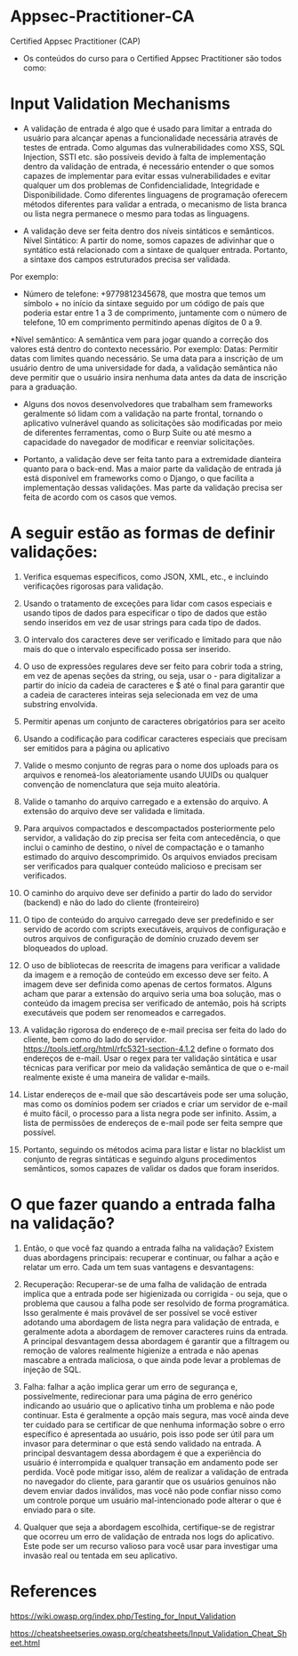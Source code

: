 # Appsec-Practitioner-CA
Certified Appsec Practitioner (CAP)

* Os conteúdos do curso para o Certified Appsec Practitioner são todos como:

# Input Validation Mechanisms


* A validação de entrada é algo que é usado para limitar a entrada do usuário para alcançar apenas a funcionalidade necessária através de testes de entrada. Como algumas das vulnerabilidades como XSS, SQL Injection, SSTI etc. são possíveis devido à falta de implementação dentro da validação de entrada, é necessário entender o que somos capazes de implementar para evitar essas vulnerabilidades e evitar qualquer um dos problemas de Confidencialidade, Integridade e Disponibilidade. Como diferentes linguagens de programação oferecem métodos diferentes para validar a entrada, o mecanismo de lista branca ou lista negra permanece o mesmo para todas as linguagens. 


* A validação deve ser feita dentro dos níveis sintáticos e semânticos. 
Nível Sintático: A partir do nome, somos capazes de adivinhar que o syntático está relacionado com a sintaxe de qualquer entrada. Portanto, a sintaxe dos campos estruturados precisa ser validada.  </p>

Por exemplo:

* Número de telefone: +9779812345678, que mostra que temos um símbolo + no início da sintaxe seguido por um código de país que poderia estar entre 1 a 3 de comprimento, juntamente com o número de telefone, 10 em comprimento permitindo apenas dígitos de 0 a 9. 

*Nível semântico: A semântica vem para jogar quando a correção dos valores está dentro do contexto necessário. Por exemplo: Datas: Permitir datas com limites quando necessário. Se uma data para a inscrição de um usuário dentro de uma universidade for dada, a validação semântica não deve permitir que o usuário insira nenhuma data antes da data de inscrição para a graduação. 

* Alguns dos novos desenvolvedores que trabalham sem frameworks geralmente só lidam com a validação na parte frontal, tornando o aplicativo vulnerável quando as solicitações são modificadas por meio de diferentes ferramentas, como o Burp Suite ou até mesmo a capacidade do navegador de modificar e reenviar solicitações. 

* Portanto, a validação deve ser feita tanto para a extremidade dianteira quanto para o back-end. Mas a maior parte da validação de entrada já está disponível em frameworks como o Django, o que facilita a implementação dessas validações. Mas parte da validação precisa ser feita de acordo com os casos que vemos. 


# A seguir estão as formas de definir validações: 

1. Verifica esquemas específicos, como JSON, XML, etc., e incluindo verificações rigorosas para validação.

2. Usando o tratamento de exceções para lidar com casos especiais e usando tipos de dados para especificar o tipo de dados que estão sendo inseridos em vez de usar strings para cada tipo de dados.

3. O intervalo dos caracteres deve ser verificado e limitado para que não mais do que o intervalo especificado possa ser inserido.

4. O uso de expressões regulares deve ser feito para cobrir toda a string, em vez de apenas seções da string, ou seja, usar o - para digitalizar a partir do início da cadeia de caracteres e $ até o final para garantir que a cadeia de caracteres inteiras seja selecionada em vez de uma substring envolvida.

5. Permitir apenas um conjunto de caracteres obrigatórios para ser aceito

6. Usando a codificação para codificar caracteres especiais que precisam ser emitidos para a página ou aplicativo

7. Valide o mesmo conjunto de regras para o nome dos uploads para os arquivos e renomeá-los aleatoriamente usando UUIDs ou qualquer convenção de nomenclatura que seja muito aleatória.

8. Valide o tamanho do arquivo carregado e a extensão do arquivo. A extensão do arquivo deve ser validada e limitada.

9. Para arquivos compactados e descompactados posteriormente pelo servidor, a validação do zip precisa ser feita com antecedência, o que inclui o caminho de destino, o nível de compactação e o tamanho estimado do arquivo descomprimido. 
Os arquivos enviados precisam ser verificados para qualquer conteúdo malicioso e precisam ser verificados.

10. O caminho do arquivo deve ser definido a partir do lado do servidor (backend) e não do lado do cliente (fronteireiro)

11. O tipo de conteúdo do arquivo carregado deve ser predefinido e ser servido de acordo com scripts executáveis, arquivos de configuração e outros arquivos de configuração de domínio cruzado devem ser bloqueados do upload.

12. O uso de bibliotecas de reescrita de imagens para verificar a validade da imagem e a remoção de conteúdo em excesso deve ser feito. A imagem deve ser definida como apenas de certos formatos. Alguns acham que parar a extensão do arquivo seria uma boa solução, mas o conteúdo da imagem precisa ser verificado de antemão, pois há scripts executáveis que podem ser renomeados e carregados.

13. A validação rigorosa do endereço de e-mail precisa ser feita do lado do cliente, bem como do lado do servidor. https://tools.ietf.org/html/rfc5321-section-4.1.2 define o formato dos endereços de e-mail. Usar o regex para ter validação sintática e usar técnicas para verificar por meio da validação semântica de que o e-mail realmente existe é uma maneira de validar e-mails.

14. Listar endereços de e-mail que são descartáveis pode ser uma solução, mas como os domínios podem ser criados e criar um servidor de e-mail é muito fácil, o processo para a lista negra pode ser infinito. Assim, a lista de permissões de endereços de e-mail pode ser feita sempre que possível.

15. Portanto, seguindo os métodos acima para listar e listar no blacklist um conjunto de regras sintáticas e seguindo alguns procedimentos semânticos, somos capazes de validar os dados que foram inseridos. 


# O que fazer quando a entrada falha na validação? 

1. Então, o que você faz quando a entrada falha na validação? Existem duas abordagens principais: recuperar e continuar, ou falhar a ação e relatar um erro. Cada um tem suas vantagens e desvantagens:

2. Recuperação: Recuperar-se de uma falha de validação de entrada implica que a entrada pode ser higienizada ou corrigida - ou seja, que o problema que causou a falha pode ser resolvido de forma programática. Isso geralmente é mais provável de ser possível se você estiver adotando uma abordagem de lista negra para validação de entrada, e geralmente adota a abordagem de remover caracteres ruins da entrada. A principal desvantagem dessa abordagem é garantir que a filtragem ou remoção de valores realmente higienize a entrada e não apenas mascabre a entrada maliciosa, o que ainda pode levar a problemas de injeção de SQL.

3. Falha: falhar a ação implica gerar um erro de segurança e, possivelmente, redirecionar para uma página de erro genérico indicando ao usuário que o aplicativo tinha um problema e não pode continuar. Esta é geralmente a opção mais segura, mas você ainda deve ter cuidado para se certificar de que nenhuma informação sobre o erro específico é apresentada ao usuário, pois isso pode ser útil para um invasor para determinar o que está sendo validado na entrada. A principal desvantagem dessa abordagem é que a experiência do usuário é interrompida e qualquer transação em andamento pode ser perdida. Você pode mitigar isso, além de realizar a validação de entrada no navegador do cliente, para garantir que os usuários genuínos não devem enviar dados inválidos, mas você não pode confiar nisso como um controle porque um usuário mal-intencionado pode alterar o que é enviado para o site.

4. Qualquer que seja a abordagem escolhida, certifique-se de registrar que ocorreu um erro de validação de entrada nos logs do aplicativo. Este pode ser um recurso valioso para você usar para investigar uma invasão real ou tentada em seu aplicativo. 

# References

https://wiki.owasp.org/index.php/Testing_for_Input_Validation </p>
https://cheatsheetseries.owasp.org/cheatsheets/Input_Validation_Cheat_Sheet.html </p>